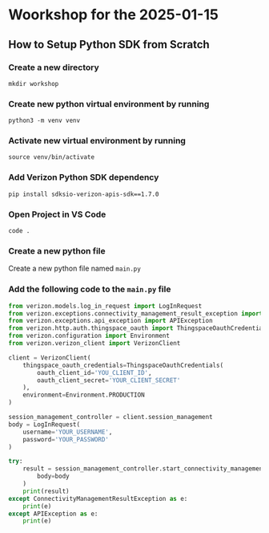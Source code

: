 # Woorkshop for the 2025-01-15

## How to Setup Python SDK from Scratch

### Create a new directory
```
mkdir workshop
```

### Create new python virtual environment by running 
```
python3 -m venv venv
```

### Activate new virtual environment by running 
```
source venv/bin/activate
```

### Add Verizon Python SDK dependency
```
pip install sdksio-verizon-apis-sdk==1.7.0
```

### Open Project in VS Code
```
code .
```

### Create a new python file
Create a new python file named `main.py`

### Add the following code to the `main.py` file
```python
from verizon.models.log_in_request import LogInRequest
from verizon.exceptions.connectivity_management_result_exception import ConnectivityManagementResultException
from verizon.exceptions.api_exception import APIException
from verizon.http.auth.thingspace_oauth import ThingspaceOauthCredentials
from verizon.configuration import Environment
from verizon.verizon_client import VerizonClient

client = VerizonClient(
    thingspace_oauth_credentials=ThingspaceOauthCredentials(
        oauth_client_id='YOU_CLIENT_ID',
        oauth_client_secret='YOUR_CLIENT_SECRET'
    ),
    environment=Environment.PRODUCTION
)

session_management_controller = client.session_management
body = LogInRequest(
    username='YOUR_USERNAME',
    password='YOUR_PASSWORD'
)

try:
    result = session_management_controller.start_connectivity_management_session(
        body=body
    )
    print(result)
except ConnectivityManagementResultException as e: 
    print(e)
except APIException as e: 
    print(e)
```
